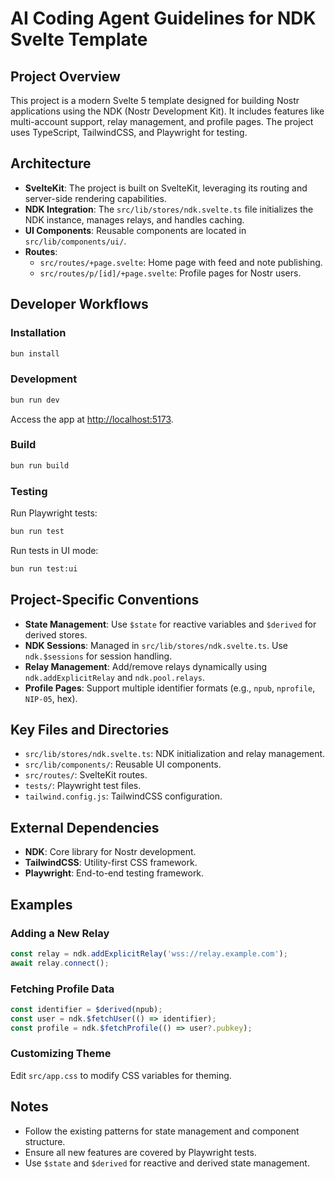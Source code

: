 # AI Coding Agent Guidelines for NDK Svelte Template

## Project Overview
This project is a modern Svelte 5 template designed for building Nostr applications using the NDK (Nostr Development Kit). It includes features like multi-account support, relay management, and profile pages. The project uses TypeScript, TailwindCSS, and Playwright for testing.

## Architecture
- **SvelteKit**: The project is built on SvelteKit, leveraging its routing and server-side rendering capabilities.
- **NDK Integration**: The `src/lib/stores/ndk.svelte.ts` file initializes the NDK instance, manages relays, and handles caching.
- **UI Components**: Reusable components are located in `src/lib/components/ui/`.
- **Routes**:
  - `src/routes/+page.svelte`: Home page with feed and note publishing.
  - `src/routes/p/[id]/+page.svelte`: Profile pages for Nostr users.

## Developer Workflows
### Installation
```bash
bun install
```

### Development
```bash
bun run dev
```
Access the app at [http://localhost:5173](http://localhost:5173).

### Build
```bash
bun run build
```

### Testing
Run Playwright tests:
```bash
bun run test
```
Run tests in UI mode:
```bash
bun run test:ui
```

## Project-Specific Conventions
- **State Management**: Use `$state` for reactive variables and `$derived` for derived stores.
- **NDK Sessions**: Managed in `src/lib/stores/ndk.svelte.ts`. Use `ndk.$sessions` for session handling.
- **Relay Management**: Add/remove relays dynamically using `ndk.addExplicitRelay` and `ndk.pool.relays`.
- **Profile Pages**: Support multiple identifier formats (e.g., `npub`, `nprofile`, `NIP-05`, hex).

## Key Files and Directories
- `src/lib/stores/ndk.svelte.ts`: NDK initialization and relay management.
- `src/lib/components/`: Reusable UI components.
- `src/routes/`: SvelteKit routes.
- `tests/`: Playwright test files.
- `tailwind.config.js`: TailwindCSS configuration.

## External Dependencies
- **NDK**: Core library for Nostr development.
- **TailwindCSS**: Utility-first CSS framework.
- **Playwright**: End-to-end testing framework.

## Examples
### Adding a New Relay
```ts
const relay = ndk.addExplicitRelay('wss://relay.example.com');
await relay.connect();
```

### Fetching Profile Data
```ts
const identifier = $derived(npub);
const user = ndk.$fetchUser(() => identifier);
const profile = ndk.$fetchProfile(() => user?.pubkey);
```

### Customizing Theme
Edit `src/app.css` to modify CSS variables for theming.

## Notes
- Follow the existing patterns for state management and component structure.
- Ensure all new features are covered by Playwright tests.
- Use `$state` and `$derived` for reactive and derived state management.